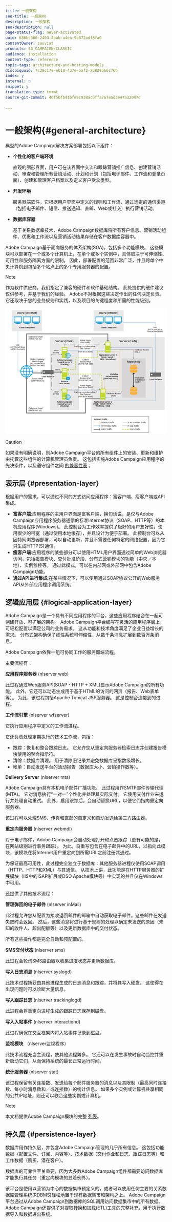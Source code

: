 ```yaml
---
title: 一般架构
seo-title: 一般架构
description: 一般架构
seo-description: null
page-status-flag: never-activated
uuid: 686bc660-2403-4bab-a4ea-9b872adf8fa0
contentOwner: sauviat
products: SG_CAMPAIGN/CLASSIC
audience: installation
content-type: reference
topic-tags: architecture-and-hosting-models
discoiquuid: 7c28c179-eb18-437e-baf2-25829566c766
index: y
internal: n
snippet: y
translation-type: tm+mt
source-git-commit: 46f5bfb41bfe9c938ac0ffa767ead3e47a32047d

---
```



# 一般架构{#general-architecture}

典型的Adobe Campaign解决方案部署包括以下组件：

* **个性化的客户端环境**

   直观的图形界面，用户可在该界面中交流和跟踪营销推广信息、创建营销活动、审查和管理所有营销活动、计划和计划（包括电子邮件、工作流和登录页面）、创建和管理客户档案以及定义客户受众类型。

* **开发环境**

   服务器端软件，它根据用户界面中定义的规则和工作流，通过选定的通信渠道（包括电子邮件、短信、推送通知、直邮、Web或社交）执行营销活动。

* **数据库容器**

   基于关系数据库技术，Adobe Campaign数据库将所有客户信息、营销活动组件、优惠和工作流以及营销活动结果存储在客户数据库容器中。

Adobe Campaign基于面向服务的体系架构(SOA)，包括多个功能模块。 这些模块可以部署在一个或多个计算机上，在单个或多个实例中，具体取决于可伸缩性、可用性和服务隔离方面的限制。 因此，部署配置的范围非常广泛，并且跨单个中央计算机到包括多个站点上的多个专用服务器的配置。

>[!NOTE]
>
>作为软件供应商，我们指定了兼容的硬件和软件基础结构。 此处提供的硬件建议仅供参考，并基于我们的经验。 Adobe不对根据这些决定作出的任何决定负责。 它还取决于您的业务规则和实践，以及项目的关键程度和所需的性能级别。

![](assets/s_ncs_install_architecture.png)

>[!CAUTION]
>
>如果没有明确说明，则Adobe Campaign平台的所有组件上的安装、更新和维护由托管这些组件的计算机管理员负责。 这包括实施Adobe Campaign应用程序的先决条件，以及遵守组件之间 [的兼容性表](https://helpx.adobe.com/campaign/kb/compatibility-matrix.html) 。

## 表示层 {#presentation-layer}

根据用户的需求，可以通过不同的方式访问应用程序：富客户端、瘦客户端或API集成。

* **富客户端**:应用程序的主用户界面是富客户端，换句话说，是仅与Adobe Campaign应用程序服务器通信的标准Internet协议（SOAP、HTTP等）的本机应用程序(Windows)。 此控制台为工作效率提供了极好的用户友好性，使用很少的带宽（通过使用本地缓存），并且设计为便于部署。 此控制台可以从因特网浏览器部署，可以自动更新，并且不需要任何特定的网络配置，因为它只生成HTTP(S)通信。
* **瘦客户端**:应用程序的某些部分可以使用HTML用户界面通过简单的Web浏览器访问，包括报告模块、交付批准阶段、分布式营销模块的功能（中央／本地）、实例监控等。 通过此模式，可以在内部网或外部网中包含Adobe Campaign功能。
* **通过API进行集成**:在某些情况下，可以使用通过SOAP协议公开的Web服务API从外部应用程序调用系统。

## 逻辑应用层 {#logical-application-layer}

Adobe Campaign是一个具有不同应用程序的平台，这些应用程序结合在一起可创建开放、可扩展的架构。 Adobe Campaign平台编写在灵活的应用程序层上，可轻松配置以满足公司的业务需求。 这从功能和技术角度满足了企业日益增长的需求。 分布式架构确保了线性系统可伸缩性，从数千条消息扩展到数百万条消息。

Adobe Campaign依靠一组可协同工作的服务器端流程。

主要流程有：

**应用程序服务器** (nlserver web)

此过程通过Web服务API(SOAP - HTTP + XML)显示Adobe Campaign的所有功能。 此外，它还可以动态生成用于基于HTML的访问的网页（报告、Web表单等）。 为此，该过程包括Apache Tomcat JSP服务器。 这是控制台连接到的进程。

**工作流引擎** (nlserver wfserver)

它执行应用程序中定义的工作流进程。

它还负责处理定期执行的技术工作流，包括：

* 跟踪：恢复和整合跟踪日志。 它允许您从重定向服务器检索日志并创建报告模块使用的聚合指示符。
* 清除：数据库清理。 用于清除旧记录并避免数据库呈指数级增长。
* 帐单：自动发送平台的活动报告（数据库大小、营销操作数等）。

**Delivery Server** (nlserver mta)

Adobe Campaign具有本机电子邮件广播功能。 此过程用作SMTP邮件传输代理(MTA)。 它对消息执行“一对一”个性化并处理其实际交付。 它使用交付作业来运行并处理自动重试。 此外，启用跟踪后，会自动替换URL，以便它们指向重定向服务器。

该过程可以处理SMS、传真和直邮的自定义和自动发送给第三方路由器。

**重定向服务器** (nlserver webmdl)

对于电子邮件，Adobe Campaign会自动处理打开和点击跟踪（更有可能的是，在网站级别进行事务跟踪）。 为此，将重写包含在电子邮件中的URL，以指向此模块，该模块在将Internet用户重定向到所需URL之前注册其通过。

为保证最高可用性，此过程完全独立于数据库：其他服务器进程仅使用SOAP调用（HTTP、HTTP和XML）与其通信。 从技术上讲，此功能是在HTTP服务器的扩展模块（IIS中的ISAPI扩展或DSO Apache模块等）中实现的并且仅在Windows中可用。

还提供了其他技术流程：

**管理弹回的电子邮件** (nlserver inMail)

此过程允许您从配置为接收退回邮件的邮箱中自动获取电子邮件，这些邮件在发送失败时会返回。 然后，这些消息将进行基于规则的处理以确定未发送的原因（未知的收件人、超出配额等）以及更新数据库中的交付状态。

所有这些操作都是完全自动和预配置的。

**SMS交付状态** (nlserver sms)

此过程会轮询SMS路由器以收集进度状态并更新数据库。

**写入日志消息** (nlserver syslogd)

此技术过程捕获由其他进程生成的日志消息和跟踪，并将其写入硬盘。 这使得在出现问题时可以诊断大量信息。

**写入跟踪日志** (nlserver trackinglogd)

此进程会将重定向进程生成的跟踪日志保存到磁盘。

**写入入站事件** (nlserver interactiond)

此过程确保在交互框架内将入站事件记录到磁盘。

**监视模块** （nlserver监视程序）

此技术流程充当主流程，使其他流程繁多。 它还可以在发生事故时自动监控并重新启动它们，从而保持系统的最长正常运行时间。

**统计服务器** (nlserver stat)

该过程保留有关连接数、发送给每个邮件服务器的消息以及其限制（最高同时连接数、每小时消息数和／或连接数）的统计信息。 如果多个实例或计算机共享相同的公共IP地址，则还可以联合这些实例或计算机。

>[!NOTE]
>
>本文档提供Adobe Campaign模块的完整 [列表](../../production/using/operating-principle.md)。

## 持久层 {#persistence-layer}

数据库用作持久层，并包含Adobe Campaign管理的几乎所有信息。 这包括功能数据（配置文件、订阅、内容等）、技术数据（交付作业和日志、跟踪日志等）和工作数据（购买、潜在客户）。

数据库的可靠性至关重要，因为大多数Adobe Campaign组件都需要访问数据库才能执行其任务（重定向模块的显着例外）。

该平台是使用以营销为中心的数据集市预定义的，或者可以使用任何主要的关系数据库管理系统(RDBMS)轻松地置于现有数据集市和架构之上。 Adobe Campaign平台通过从Adobe Campaign到数据库的SQL调用访问数据集市中的所有数据。 Adobe Campaign还提供了对提取转换和加载(ETL)工具的完整补充，用于执行数据导入和数据进出系统。
